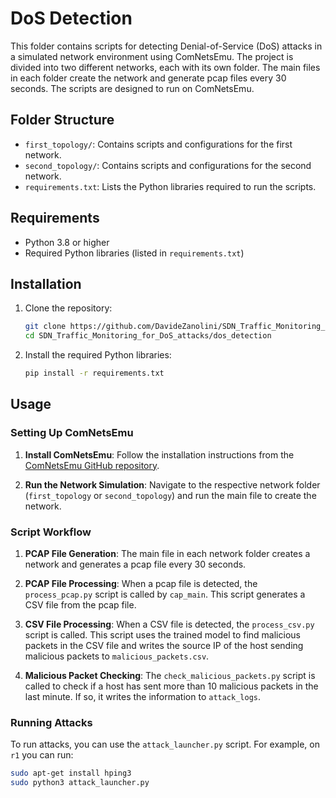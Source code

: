 # DoS Detection

This folder contains scripts for detecting Denial-of-Service (DoS) attacks in a simulated network environment using ComNetsEmu. The project is divided into two different networks, each with its own folder. The main files in each folder create the network and generate pcap files every 30 seconds. The scripts are designed to run on ComNetsEmu.

## Folder Structure

- `first_topology/`: Contains scripts and configurations for the first network.
- `second_topology/`: Contains scripts and configurations for the second network.
- `requirements.txt`: Lists the Python libraries required to run the scripts.

## Requirements

- Python 3.8 or higher
- Required Python libraries (listed in `requirements.txt`)

## Installation

1. Clone the repository:
   ```sh
   git clone https://github.com/DavideZanolini/SDN_Traffic_Monitoring_for_DoS_attacks.git
   cd SDN_Traffic_Monitoring_for_DoS_attacks/dos_detection
   ```

2. Install the required Python libraries:
   ```sh
   pip install -r requirements.txt
   ```

## Usage

### Setting Up ComNetsEmu

1. **Install ComNetsEmu**:
   Follow the installation instructions from the [ComNetsEmu GitHub repository](https://github.com/stevelorenz/comnetsemu).

2. **Run the Network Simulation**:
   Navigate to the respective network folder (`first_topology` or `second_topology`) and run the main file to create the network.

### Script Workflow

1. **PCAP File Generation**:
   The main file in each network folder creates a network and generates a pcap file every 30 seconds.

2. **PCAP File Processing**:
   When a pcap file is detected, the `process_pcap.py` script is called by `cap_main`. This script generates a CSV file from the pcap file.

3. **CSV File Processing**:
   When a CSV file is detected, the `process_csv.py` script is called. This script uses the trained model to find malicious packets in the CSV file and writes the source IP of the host sending malicious packets to `malicious_packets.csv`.

4. **Malicious Packet Checking**:
   The `check_malicious_packets.py` script is called to check if a host has sent more than 10 malicious packets in the last minute. If so, it writes the information to `attack_logs`.

### Running Attacks

To run attacks, you can use the `attack_launcher.py` script. For example, on `r1` you can run:
```sh
sudo apt-get install hping3
sudo python3 attack_launcher.py
```